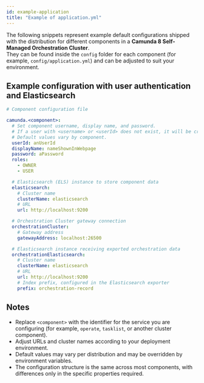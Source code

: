 ```yaml
---
id: example-application
title: "Example of application.yml"
---
```


The following snippets represent example default configurations shipped with the distribution for different components in a **Camunda 8 Self-Managed Orchestration Cluster**.  
They can be found inside the `config` folder for each component (for example, `config/application.yml`) and can be adjusted to suit your environment.

## Example configuration with user authentication and Elasticsearch

```yaml
# Component configuration file

camunda.<component>:
  # Set component username, display name, and password.
  # If a user with <username> or <userId> does not exist, it will be created.
  # Default values vary by component.
  userId: anUserId
  displayName: nameShownInWebpage
  password: aPassword
  roles:
    - OWNER
    - USER

  # Elasticsearch (ELS) instance to store component data
  elasticsearch:
    # Cluster name
    clusterName: elasticsearch
    # URL
    url: http://localhost:9200

  # Orchestration Cluster gateway connection
  orchestrationCluster:
    # Gateway address
    gatewayAddress: localhost:26500

  # Elasticsearch instance receiving exported orchestration data
  orchestrationElasticsearch:
    # Cluster name
    clusterName: elasticsearch
    # URL
    url: http://localhost:9200
    # Index prefix, configured in the Elasticsearch exporter
    prefix: orchestration-record
```

## Notes

- Replace `<component>` with the identifier for the service you are configuring (for example, `operate`, `tasklist`, or another cluster component).
- Adjust URLs and cluster names according to your deployment environment.
- Default values may vary per distribution and may be overridden by environment variables.
- The configuration structure is the same across most components, with differences only in the specific properties required.
